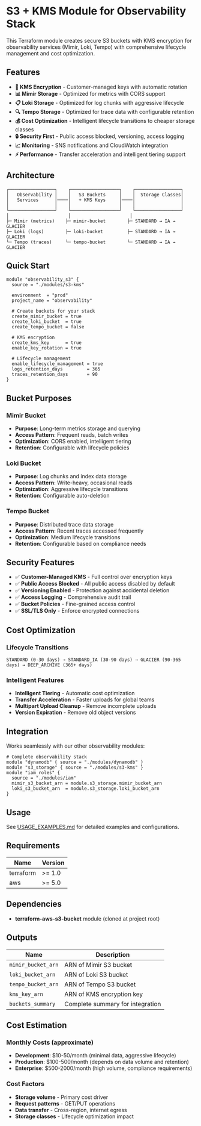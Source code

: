# S3 + KMS Module for Observability Stack

This Terraform module creates secure S3 buckets with KMS encryption for observability services (Mimir, Loki, Tempo) with comprehensive lifecycle management and cost optimization.

## Features

- **🔐 KMS Encryption** - Customer-managed keys with automatic rotation
- **📊 Mimir Storage** - Optimized for metrics with CORS support
- **📋 Loki Storage** - Optimized for log chunks with aggressive lifecycle
- **🔍 Tempo Storage** - Optimized for trace data with configurable retention
- **💰 Cost Optimization** - Intelligent lifecycle transitions to cheaper storage classes
- **🔒 Security First** - Public access blocked, versioning, access logging
- **📈 Monitoring** - SNS notifications and CloudWatch integration
- **⚡ Performance** - Transfer acceleration and intelligent tiering support

## Architecture

```
┌─────────────────┐    ┌──────────────────┐    ┌─────────────────┐
│   Observability │    │   S3 Buckets     │    │  Storage Classes│
│   Services      │────│   + KMS Keys     │────│                 │
│                 │    │                  │    │                 │
└─────────────────┘    └──────────────────┘    └─────────────────┘
│                      │                      │
├─ Mimir (metrics)    ├─ mimir-bucket        ├─ STANDARD → IA → GLACIER
├─ Loki (logs)        ├─ loki-bucket         ├─ STANDARD → IA → GLACIER
└─ Tempo (traces)     └─ tempo-bucket        └─ STANDARD → IA → GLACIER
```

## Quick Start

```hcl
module "observability_s3" {
  source = "./modules/s3-kms"

  environment  = "prod"
  project_name = "observability"

  # Create buckets for your stack
  create_mimir_bucket = true
  create_loki_bucket  = true
  create_tempo_bucket = false

  # KMS encryption
  create_kms_key      = true
  enable_key_rotation = true

  # Lifecycle management
  enable_lifecycle_management = true
  logs_retention_days         = 365
  traces_retention_days       = 90
}
```

## Bucket Purposes

### Mimir Bucket

- **Purpose**: Long-term metrics storage and querying
- **Access Pattern**: Frequent reads, batch writes
- **Optimization**: CORS enabled, intelligent tiering
- **Retention**: Configurable with lifecycle policies

### Loki Bucket

- **Purpose**: Log chunks and index data storage
- **Access Pattern**: Write-heavy, occasional reads
- **Optimization**: Aggressive lifecycle transitions
- **Retention**: Configurable auto-deletion

### Tempo Bucket

- **Purpose**: Distributed trace data storage
- **Access Pattern**: Recent traces accessed frequently
- **Optimization**: Medium lifecycle transitions
- **Retention**: Configurable based on compliance needs

## Security Features

- ✅ **Customer-Managed KMS** - Full control over encryption keys
- ✅ **Public Access Blocked** - All public access disabled by default
- ✅ **Versioning Enabled** - Protection against accidental deletion
- ✅ **Access Logging** - Comprehensive audit trail
- ✅ **Bucket Policies** - Fine-grained access control
- ✅ **SSL/TLS Only** - Enforce encrypted connections

## Cost Optimization

### Lifecycle Transitions

```
STANDARD (0-30 days) → STANDARD_IA (30-90 days) → GLACIER (90-365 days) → DEEP_ARCHIVE (365+ days)
```

### Intelligent Features

- **Intelligent Tiering** - Automatic cost optimization
- **Transfer Acceleration** - Faster uploads for global teams
- **Multipart Upload Cleanup** - Remove incomplete uploads
- **Version Expiration** - Remove old object versions

## Integration

Works seamlessly with our other observability modules:

```hcl
# Complete observability stack
module "dynamodb" { source = "./modules/dynamodb" }
module "s3_storage" { source = "./modules/s3-kms" }
module "iam_roles" {
  source = "./modules/iam"
  mimir_s3_bucket_arn = module.s3_storage.mimir_bucket_arn
  loki_s3_bucket_arn  = module.s3_storage.loki_bucket_arn
}
```

## Usage

See [USAGE_EXAMPLES.md](./USAGE_EXAMPLES.md) for detailed examples and configurations.

## Requirements

| Name      | Version |
| --------- | ------- |
| terraform | >= 1.0  |
| aws       | >= 5.0  |

## Dependencies

- **terraform-aws-s3-bucket** module (cloned at project root)

## Outputs

| Name               | Description                      |
| ------------------ | -------------------------------- |
| `mimir_bucket_arn` | ARN of Mimir S3 bucket           |
| `loki_bucket_arn`  | ARN of Loki S3 bucket            |
| `tempo_bucket_arn` | ARN of Tempo S3 bucket           |
| `kms_key_arn`      | ARN of KMS encryption key        |
| `buckets_summary`  | Complete summary for integration |

## Cost Estimation

### Monthly Costs (approximate)

- **Development**: $10-50/month (minimal data, aggressive lifecycle)
- **Production**: $100-500/month (depends on data volume and retention)
- **Enterprise**: $500-2000/month (high volume, compliance requirements)

### Cost Factors

- **Storage volume** - Primary cost driver
- **Request patterns** - GET/PUT operations
- **Data transfer** - Cross-region, internet egress
- **Storage classes** - Lifecycle optimization impact
